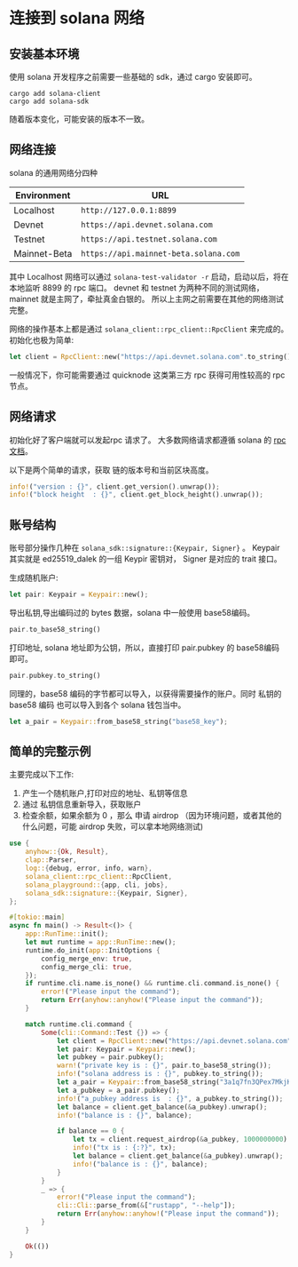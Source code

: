 # 连接到 solana 网络

## 安装基本环境

使用 solana 开发程序之前需要一些基础的 sdk，通过 cargo 安装即可。

```shell
cargo add solana-client
cargo add solana-sdk
```

随着版本变化，可能安装的版本不一致。

## 网络连接

solana 的通用网络分四种

| Environment | URL                                      |
|-------------|------------------------------------------|
| Localhost   | `http://127.0.0.1:8899`                  |
| Devnet      | `https://api.devnet.solana.com`          |
| Testnet     | `https://api.testnet.solana.com`         |
| Mainnet-Beta| `https://api.mainnet-beta.solana.com`    |

其中 Localhost 网络可以通过 `solana-test-validator -r` 启动，启动以后，将在本地监听 8899 的 rpc 端口。
devnet 和 testnet 为两种不同的测试网络，mainnet 就是主网了，牵扯真金白银的。 所以上主网之前需要在其他的网络测试完整。

网络的操作基本上都是通过 `solana_client::rpc_client::RpcClient` 来完成的。初始化也极为简单:

```rust
let client = RpcClient::new("https://api.devnet.solana.com".to_string());
```

一般情况下，你可能需要通过 quicknode 这类第三方 rpc 获得可用性较高的 rpc 节点。

## 网络请求

初始化好了客户端就可以发起rpc 请求了。
大多数网络请求都遵循 solana 的 [rpc 文档](https://solana.com/docs/rpc)。

以下是两个简单的请求，获取 链的版本号和当前区块高度。

```rust
info!("version : {}", client.get_version().unwrap());
info!("block height  : {}", client.get_block_height().unwrap());
```

## 账号结构

账号部分操作几种在 `solana_sdk::signature::{Keypair, Signer}` 。
Keypair 其实就是 ed25519_dalek 的一组 Keypir 密钥对， Signer 是对应的 trait 接口。

生成随机账户:

```rust
let pair: Keypair = Keypair::new();
```

导出私钥,导出编码过的 bytes 数据，solana 中一般使用 base58编码。

```rust
pair.to_base58_string()
```

打印地址, solana 地址即为公钥，所以，直接打印 pair.pubkey 的 base58编码 即可。

```rust
pair.pubkey.to_string()
```

同理的，base58 编码的字节都可以导入，以获得需要操作的账户。同时 私钥的 base58 编码 也可以导入到各个 solana 钱包当中。

```rust
let a_pair = Keypair::from_base58_string("base58_key");
```

## 简单的完整示例

主要完成以下工作:

1. 产生一个随机账户,打印对应的地址、私钥等信息
2. 通过 私钥信息重新导入，获取账户
3. 检查余额，如果余额为 0 ，那么 申请 airdrop （因为环境问题，或者其他的什么问题，可能 airdrop 失败，可以拿本地网络测试)

```rust
use {
    anyhow::{Ok, Result},
    clap::Parser,
    log::{debug, error, info, warn},
    solana_client::rpc_client::RpcClient,
    solana_playground::{app, cli, jobs},
    solana_sdk::signature::{Keypair, Signer},
};

#[tokio::main]
async fn main() -> Result<()> {
    app::RunTime::init();
    let mut runtime = app::RunTime::new();
    runtime.do_init(app::InitOptions {
        config_merge_env: true,
        config_merge_cli: true,
    });
    if runtime.cli.name.is_none() && runtime.cli.command.is_none() {
        error!("Please input the command");
        return Err(anyhow::anyhow!("Please input the command"));
    }

    match runtime.cli.command {
        Some(cli::Command::Test {}) => {
            let client = RpcClient::new("https://api.devnet.solana.com".to_string());
            let pair: Keypair = Keypair::new();
            let pubkey = pair.pubkey();
            warn!("private key is : {}", pair.to_base58_string());
            info!("solana address is : {}", pubkey.to_string());
            let a_pair = Keypair::from_base58_string("3a1q7fn3QPex7MkjKFpQcwP8TYUqLyZT6CYUshGRHFPj79Sq67KNJBk9tJSgAVXMNnjfLuUMDCX9epE8DAqTEY6Q");
            let a_pubkey = a_pair.pubkey();
            info!("a_pubkey address is  : {}", a_pubkey.to_string());
            let balance = client.get_balance(&a_pubkey).unwrap();
            info!("balance is : {}", balance);

            if balance == 0 {
                let tx = client.request_airdrop(&a_pubkey, 1000000000).unwrap();
                info!("tx is : {:?}", tx);
                let balance = client.get_balance(&a_pubkey).unwrap();
                info!("balance is : {}", balance);
            }
        }
        _ => {
            error!("Please input the command");
            cli::Cli::parse_from(&["rustapp", "--help"]);
            return Err(anyhow::anyhow!("Please input the command"));
        }
    }

    Ok(())
}
```